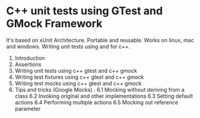 # C++ unit tests using GTest and GMock Framework

It's based on xUnit Architecture.
Portable and reusable. Works on linux, mac and windows.
Writing unit tests using and for c++.

1. Introduction
2. Assertions
3. Writing unit tests using c++ gtest and c++ gmock
4. Writing test fixtures using c++ gtest and c++ gmock
5. Writing test mocks using c++ gtest and c++ gmock
6. Tips and tricks (Google Mocks) :
   6.1 Mocking without deriving from a class
   6.2 Invoking original and other implementations
   6.3 Setting default actions
   6.4 Performing multiple actions
   6.5 Mocking out reference parameter

